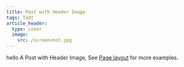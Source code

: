 ```yaml
---
title: Post with Header Image
tags: TeXt
article_header:
  type: cover
  image:
    src: /screenshot.jpg
---
```

hello 
A Post with Header Image, See [Page layout](https://kitian616.github.io/jekyll-TeXt-theme/samples.html#page-layout) for more examples.

<!--more-->